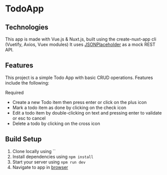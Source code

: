 # TodoApp

## Technologies

This app is made with Vue.js & Nuxt.js, built using the create-nuxt-app cli (Vuetify, Axios, Vuex modules)
It uses [JSONPlaceholder](https://jsonplaceholder.typicode.com/) as a mock REST API.

## Features

This project is a simple Todo App with basic CRUD operations. Features include the following:

Required
- Create a new Todo item then press enter or click on the plus icon
- Mark a todo item as done by clicking on the check icon
- Edit a todo item by double-clicking on text and pressing enter to validate or esc to cancel
- Delete a todo by clicking on the cross icon

## Build Setup

1. Clone locally using ``
2. Install dependencies using `npm install`
3. Start your server using `npm run dev`
4. Navigate to app in [browser](http://localhost:3000)
